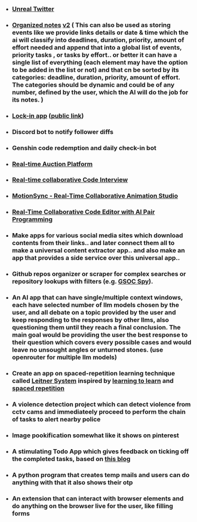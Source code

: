 
- ### [Unreal Twitter](https://chatgpt.com/c/684edfcd-d558-800c-9005-2b04ed5a92aa) 

- ### [Organized notes](https://chatgpt.com/c/68772e30-f914-800c-9ad9-963558477045) [v2](https://chatgpt.com/c/68c40ff3-b910-8329-88b9-034df861abdb) ( This can also be used as storing events like we provide links details or date & time which the ai will classify into deadlines, duration, priority, amount of effort needed and append that into a global list of events, priority tasks , or tasks by effort.. or better it can have a single list of everything (each element may have the option to be added in the list or not) and that cn be sorted by its categories: deadline, duration, priority, amount of effort.  The categories should be dynamic and could be of any number, defined by the user, which the AI will do the job for its notes. )

- ### [Lock-in app](https://chatgpt.com/c/68997735-0c00-8331-b7ca-ed20790f08eb) ([public link](https://chatgpt.com/c/68997735-0c00-8331-b7ca-ed20790f08eb))

- ### Discord bot to notify follower diffs

- ### Genshin code redemption and daily check-in bot

- ### [Real-time Auction Platform](https://grok.com/share/bGVnYWN5_c537cc9d-9ed7-4a65-82ef-3c993255425f) 
 
 - ### [Real-time collaborative Code Interview](https://chat.deepseek.com/a/chat/s/854dc5f0-3d6a-4b5b-b506-b832e0d98191) 

- ### [MotionSync - Real-Time Collaborative Animation Studio](https://chat.qwen.ai/c/7fa30b2a-8304-4956-9daa-d4ac306bad62) 

- ### [Real-Time Collaborative Code Editor with AI Pair Programming](https://chat.qwen.ai/c/3dcda405-7381-45bc-b5d7-d1296e36d615) 

- ### Make apps for various social media sites which download contents from their links.. and later connect them all to make a universal content extractor app.. and also make an app that provides a side service over this universal app..

- ### Github repos organizer or scraper for complex searches or repository lookups with filters (e.g. [GSOC Spy](https://gsoc-spy.vercel.app/)).

- ### An AI app that can have single/multiple context windows, each have selected number of llm models chosen by the user, and all debate on a topic provided by the user and keep responding to the responses by other llms, also questioning them until they reach a final conclusion. The main goal would be providing the user the best response to their question which covers every possible cases and would leave no unsought angles or unturned stones. (use openrouter for multiple llm models)
  
- ### Create an app on spaced-repetition learning technique called [Leitner System](https://en.wikipedia.org/wiki/Leitner_system) inspired by [learning to learn](https://kevin.the.li/posts/learning-to-learn/) and [spaced repetition](https://en.wikipedia.org/wiki/Spaced_repetition) 

- ### A violence detection project which can detect violence from cctv cams and immediateely proceed to perform the chain of tasks to alert nearby police

- ### Image pookification somewhat like it shows on pinterest

- ### A stimulating Todo App which gives feedback on ticking off the completed tasks, based on [this blog](https://www.laurieherault.com/articles/a-thermal-receipt-printer-cured-my-procrastination)  

- ### A python program that creates temp mails and users can do anything with that it also shows their otp

- ### An extension that can interact with browser elements and do anything on the browser live for the user, like filling forms 
